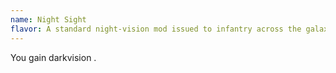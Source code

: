 ```yaml
---
name: Night Sight
flavor: A standard night-vision mod issued to infantry across the galaxy.
---
```

You gain darkvision <me-distance length="75" />.
